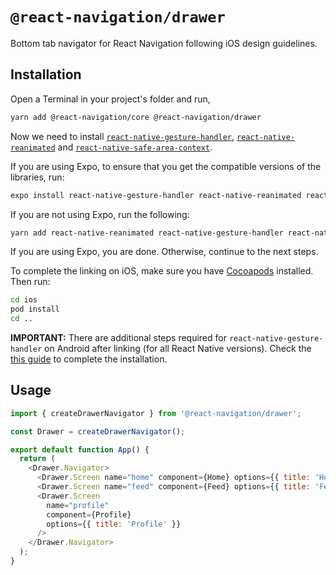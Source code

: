 # `@react-navigation/drawer`

Bottom tab navigator for React Navigation following iOS design guidelines.

## Installation

Open a Terminal in your project's folder and run,

```sh
yarn add @react-navigation/core @react-navigation/drawer
```

Now we need to install [`react-native-gesture-handler`](https://github.com/kmagiera/react-native-gesture-handler), [`react-native-reanimated`](https://github.com/kmagiera/react-native-reanimated) and [`react-native-safe-area-context`](https://github.com/th3rdwave/react-native-safe-area-context).

If you are using Expo, to ensure that you get the compatible versions of the libraries, run:

```sh
expo install react-native-gesture-handler react-native-reanimated react-native-safe-area-context
```

If you are not using Expo, run the following:

```sh
yarn add react-native-reanimated react-native-gesture-handler react-native-safe-area-context
```

If you are using Expo, you are done. Otherwise, continue to the next steps.

To complete the linking on iOS, make sure you have [Cocoapods](https://cocoapods.org/) installed. Then run:

```sh
cd ios
pod install
cd ..
```

**IMPORTANT:** There are additional steps required for `react-native-gesture-handler` on Android after linking (for all React Native versions). Check the [this guide](https://kmagiera.github.io/react-native-gesture-handler/docs/getting-started.html) to complete the installation.

## Usage

```js
import { createDrawerNavigator } from '@react-navigation/drawer';

const Drawer = createDrawerNavigator();

export default function App() {
  return (
    <Drawer.Navigator>
      <Drawer.Screen name="home" component={Home} options={{ title: 'Home' }} />
      <Drawer.Screen name="feed" component={Feed} options={{ title: 'Feed' }} />
      <Drawer.Screen
        name="profile"
        component={Profile}
        options={{ title: 'Profile' }}
      />
    </Drawer.Navigator>
  );
}
```
